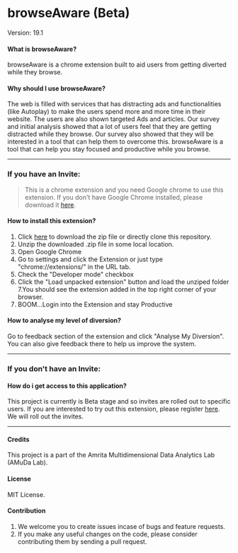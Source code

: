 # browseAware (Beta)

Version: 19.1
#### What is browseAware?

browseAware is a chrome extension built to aid users from getting diverted while they browse.


#### Why should I use browseAware?

The web is filled with services that has distracting ads and functionalities (like Autoplay) to make the users spend more and more time in their website. The users are also shown targeted Ads and articles. Our survey and initial analysis showed that a lot of users feel that they are getting distracted while they browse. Our survey also showed that they will be interested in a tool that can help them to overcome this. browseAware is a tool that can help you stay focused and productive while you browse.


---

### If you have an Invite:

>This is a chrome extension and you need Google chrome to use this extension. If you don't have Google Chrome installed, please download it [here](https://www.google.co.in/chrome/).

#### How to install this extension?

1. Click [here](https://github.com/sreeram-0xb5e/browseAware/archive/master.zip) to download the zip file or directly clone this repository.
2. Unzip the downloaded .zip file in some local location.
3. Open Google Chrome
4. Go to settings and click the Extension     or just type "chrome://extensions/" in the URL tab.
5. Check the "Developer mode" checkbox
6. Click the "Load unpacked extension" button and load the unziped folder
7.You should see the extension added in the top right corner of your browser.
8.  BOOM...Login into the Extension and stay Productive

#### How to analyse my level of diversion?

Go to feedback section of the extension and click "Analyse My Diversion". You can also give feedback there to help us improve the system.

----
### If you don't have an Invite:

#### How do i get access to this application?

This project is currently is Beta stage and so invites are rolled out to specific users.
If you are interested to try out this extension, please register [here](https://goo.gl/forms/y7p5kpwpyR68pExZ2). We will roll out the invites.

---
#### Credits

This project is a part of the Amrita Multidimensional Data Analytics Lab (AMuDa Lab).
#### License

MIT License.

#### Contribution

1. We welcome you to create issues incase of bugs and feature requests.
2. If you make any useful changes on the code, please consider contributing them by sending a pull request.

